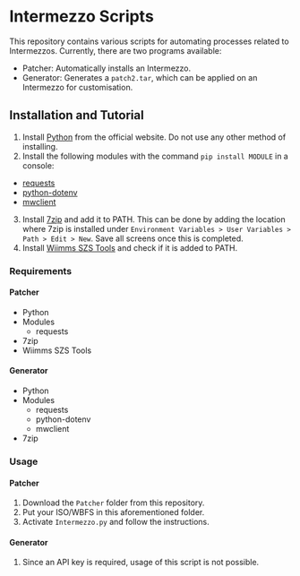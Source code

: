 # Intermezzo Scripts
This repository contains various scripts for automating processes related to Intermezzos. Currently, there are two programs available:
* Patcher: Automatically installs an Intermezzo.
* Generator: Generates a ```patch2.tar```, which can be applied on an Intermezzo for customisation.

## Installation and Tutorial
1. Install [Python](https://www.python.org/downloads/) from the official website. Do not use any other method of installing.
2. Install the following modules with the command ```pip install MODULE``` in a console:
* [requests](https://pypi.org/project/requests/)
* [python-dotenv](https://pypi.org/project/python-dotenv/)
* [mwclient](https://pypi.org/project/mwclient/)
3. Install [7zip](https://www.7-zip.org/download.html) and add it to PATH. This can be done by adding the location where 7zip is installed under ```Environment Variables > User Variables > Path > Edit > New```. Save all screens once this is completed.
4. Install [Wiimms SZS Tools](https://szs.wiimm.de/) and check if it is added to PATH.

### Requirements

#### Patcher
* Python
* Modules
  * requests
* 7zip
* Wiimms SZS Tools

#### Generator
* Python
* Modules
  * requests
  * python-dotenv
  * mwclient
* 7zip

### Usage

#### Patcher
1. Download the ```Patcher``` folder from this repository.
2. Put your ISO/WBFS in this aforementioned folder.
3. Activate ```Intermezzo.py``` and follow the instructions.

#### Generator
1. Since an API key is required, usage of this script is not possible.
